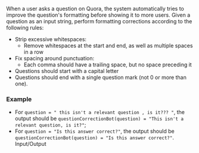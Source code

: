 When a user asks a question on Quora, the system automatically tries to improve the question's formatting before showing it to more users. Given a question as an input string, perform formatting corrections according to the following rules:

- Strip excessive whitespaces:
   - Remove whitespaces at the start and end, as well as multiple spaces in a row
- Fix spacing around punctuation:
   - Each comma should have a trailing space, but no space preceding it
- Questions should start with a capital letter
- Questions should end with a single question mark (not 0 or more than one).


### Example

- For `question = " this isn't a relevant question , is it??? "`, the output should be
`questionCorrectionBot(question) = "This isn't a relevant question, is it?"`;
- For `question = "Is this answer correct?"`, the output should be
`questionCorrectionBot(question) = "Is this answer correct?"`.
Input/Output
